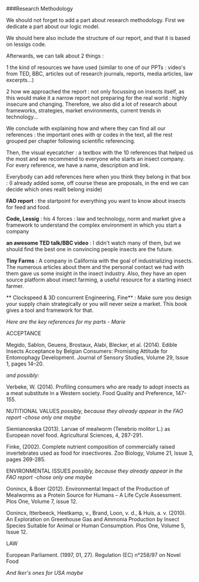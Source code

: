 ###Research Methodology

We should not forget to add a part about research methodology. First we dedicate a part about our logic model.

We should here also include the structure of our report, and that it is based on lessigs code.

Afterwards, we can talk about 2 things :

1 the kind of resources we have used (similar to one of our PPTs :  video's from TED, BBC, articles out of research journals, reports, media articles, law excerpts...)

2 how we approached the report : not only focussing on insects itself, as this would make it a narrow report not preparing for the real world : highly insecure and changing. Therefore, we also did a lot of research about frameworks, strategies, market environments, current trends in technology...

We conclude with explaining how and where they can find all our references : the important ones with qr codes in the text, all the rest grouped per chapter following scientific referencing.

Then, the visual eyecatcher : a textbox with the 10 references that helped us the most and we recommend to everyone who starts an insect company. For every reference, we have a name, description and link.

Everybody can add references here when you think they belong in that box : (I already added some, off course these are proposals, in the end we can decide which ones reallt belong inside)

**FAO report** : the startpoint for everything you want to know about insects for feed and food.

**Code, Lessig** : his 4 forces : law and technology, norm and market give a framework to understand the complex environment in which you start a company

**an awesome TED talk/BBC video** : I didn't watch many of them, but we should find the best one in convincing people insects are the future.

**Tiny Farms** : A company in California with the goal of industrializing insects. The numerous articles about them and the personal contact we had with them gave us some insight in the insect industry. Also, they have an open source platform about insect farming, a useful resource for a starting insect farmer.

** Clockspeed & 3D concurrent Engineering, Fine** : Make sure you design your supply chain strategically or you will never seize a market. This book gives a tool and framework for that.



*Here are the key references for my parts - Marie*

ACCEPTANCE

Megido, Sablon, Geuens, Brostaux, Alabi, Blecker, et al. (2014). Edible Insects Acceptance by Belgian Consumers: Promising Attitude for Entomophagy Development. Journal of Sensory Studies, Volume 29, Issue 1, pages 14–20.

*and possibly:*

Verbeke, W. (2014). Profiling consumers who are ready to adopt insects as a meat substitute in a Western society. Food Quality and Preference, 147-155.

NUTITIONAL VALUES *possibly, because they already appear in the FAO report -chose only one maybe*

Siemianowska (2013). Larvae of mealworm (Tenebrio molitor L.) as European novel food. Agricultural Sciences, 4, 287-291.

Finke, (2002). Complete nutrient composition of commercially raised invertebrates used as food for insectivores. Zoo Biology, Volume 21, Issue 3, pages 269-285.

ENVIRONMENTAL ISSUES *possibly, because they already appear in the FAO report -chose only one maybe*

Oonincx, & Boer (2012). Environmental Impact of the Production of Mealworms as a Protein Source for Humans – A Life Cycle Assessment. Plos One, Volume 7, issue 12.

Oonincx, Itterbeeck, Heetkamp, v., Brand, Loon, v. d., & Huis, a. v. (2010). An Exploration on Greenhouse Gas and Ammonia Production by Insect Species Suitable for Animal or Human Consumption. Plos One, Volume 5, Issue 12.

LAW

European Parliament. (1997, 01, 27). Regulation (EC) n°258/97 on Novel Food

*And Iker's ones for USA maybe*

